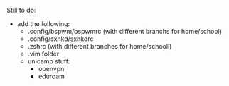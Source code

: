 
Still to do:

- add the following:
  - .config/bspwm/bspwmrc (with different branchs for home/school)
  - .config/sxhkd/sxhkdrc
  - .zshrc (with different branches for home/schooll)
  - .vim folder
  - unicamp stuff:
    - openvpn 
    - eduroam 

  
